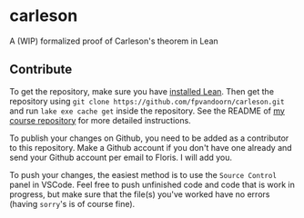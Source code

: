 # carleson
A (WIP) formalized proof of Carleson's theorem in Lean

## Contribute

To get the repository, make sure you have [installed Lean](https://leanprover-community.github.io/get_started.html). Then get the repository using `git clone https://github.com/fpvandoorn/carleson.git` and run `lake exe cache get` inside the repository. See the README of [my course repository](https://github.com/fpvandoorn/LeanCourse23) for more detailed instructions.

To publish your changes on Github, you need to be added as a contributor to this repository. Make a Github account if you don't have one already and send your Github account per email to Floris. I will add you.

To push your changes, the easiest method is to use the `Source Control` panel in VSCode.
Feel free to push unfinished code and code that is work in progress, but make sure that the file(s)
you've worked have no errors (having `sorry`'s is of course fine).